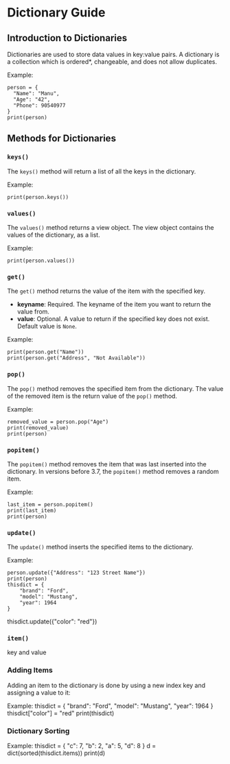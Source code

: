 # Dictionary Guide

## Introduction to Dictionaries

Dictionaries are used to store data values in key:value pairs. A dictionary is a collection which is ordered*, changeable, and does not allow duplicates.

Example:

    person = {
      "Name": "Manu",
      "Age": "42",
      "Phone": 90540977
    }
    print(person)

## Methods for Dictionaries

### `keys()`
The `keys()` method will return a list of all the keys in the dictionary.

Example:

    print(person.keys())

### `values()`
The `values()` method returns a view object. The view object contains the values of the dictionary, as a list.

Example:

    print(person.values())

### `get()`
The `get()` method returns the value of the item with the specified key.

- **keyname**: Required. The keyname of the item you want to return the value from.
- **value**: Optional. A value to return if the specified key does not exist. Default value is `None`.

Example:

    print(person.get("Name"))
    print(person.get("Address", "Not Available"))

### `pop()`
The `pop()` method removes the specified item from the dictionary. The value of the removed item is the return value of the `pop()` method.

Example:

    removed_value = person.pop("Age")
    print(removed_value)
    print(person)

### `popitem()`
The `popitem()` method removes the item that was last inserted into the dictionary. In versions before 3.7, the `popitem()` method removes a random item.

Example:

    last_item = person.popitem()
    print(last_item)
    print(person)

### `update()`
The `update()` method inserts the specified items to the dictionary.

Example:

    person.update({"Address": "123 Street Name"})
    print(person)
    thisdict = {
        "brand": "Ford",
        "model": "Mustang",
        "year": 1964
    }
thisdict.update({"color": "red"})


### `item()`
key and value

### Adding Items
Adding an item to the dictionary is done by using a new index key and assigning a value to it:

Example:
    thisdict = {
        "brand": "Ford",
        "model": "Mustang",
        "year": 1964
    }
    thisdict["color"] = "red"
    print(thisdict)



### Dictionary Sorting
Example:
    thisdict = {
        "c": 7,
        "b": 2,
        "a": 5,
        "d": 8
    }
    d = dict(sorted(thisdict.items))
    print(d)
